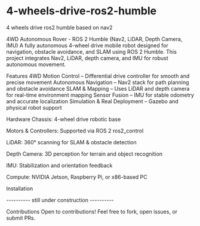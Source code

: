 # 4-wheels-drive-ros2-humble
4 wheels drive ros2 humble  based on nav2 

4WD Autonomous Rover - ROS 2 Humble (Nav2, LiDAR, Depth Camera, IMU)
 A fully autonomous 4-wheel drive mobile robot designed for navigation, obstacle avoidance, and SLAM using ROS 2 Humble. This project integrates Nav2, LiDAR, depth camera, and IMU for robust autonomous movement.

 Features
 4WD Motion Control – Differential drive controller for smooth and precise movement
 Autonomous Navigation – Nav2 stack for path planning and obstacle avoidance
 SLAM & Mapping – Uses LiDAR and depth camera for real-time environment mapping
 Sensor Fusion – IMU for stable odometry and accurate localization
 Simulation & Real Deployment – Gazebo and physical robot support

 Hardware
Chassis: 4-wheel drive robotic base

Motors & Controllers: Supported via ROS 2 ros2_control

LiDAR: 360° scanning for SLAM & obstacle detection

Depth Camera: 3D perception for terrain and object recognition

IMU: Stabilization and orientation feedback

Compute: NVIDIA Jetson, Raspberry Pi, or x86-based PC

 Installation



 ----------   still under construction ----------
 

 Contributions
Open to contributions! Feel free to fork, open issues, or submit PRs.
